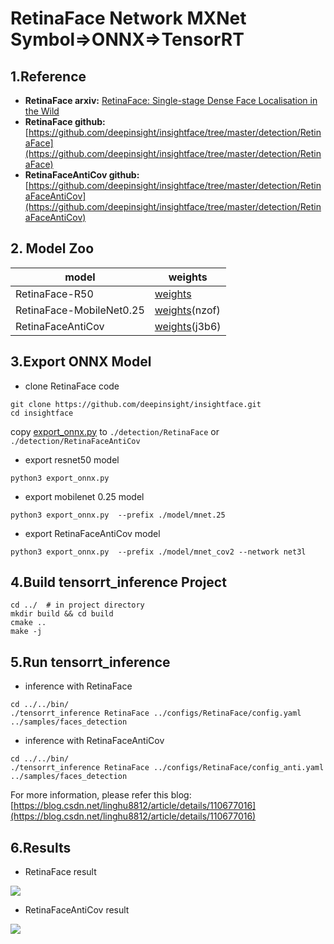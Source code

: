 # RetinaFace Network MXNet Symbol=>ONNX=>TensorRT

## 1.Reference
- **RetinaFace arxiv:** [RetinaFace: Single-stage Dense Face Localisation in the Wild](https://arxiv.org/abs/1905.00641)
- **RetinaFace github:** [https://github.com/deepinsight/insightface/tree/master/detection/RetinaFace](https://github.com/deepinsight/insightface/tree/master/detection/RetinaFace)
- **RetinaFaceAntiCov github:** [https://github.com/deepinsight/insightface/tree/master/detection/RetinaFaceAntiCov](https://github.com/deepinsight/insightface/tree/master/detection/RetinaFaceAntiCov)

## 2. Model Zoo

model|weights
---|---
RetinaFace-R50|[weights](https://pan.baidu.com/s/1C6nKq122gJxRhb37vK0_LQ)
RetinaFace-MobileNet0.25|[weights](https://pan.baidu.com/s/1P1ypO7VYUbNAezdvLm2m9w)(nzof)
RetinaFaceAntiCov|[weights](https://pan.baidu.com/s/16ihzPxjTObdbv0D6P6LmEQ)(j3b6)

## 3.Export ONNX Model
- clone RetinaFace code
```
git clone https://github.com/deepinsight/insightface.git
cd insightface
```
copy [export_onnx.py](export_onnx.py) to `./detection/RetinaFace` or `./detection/RetinaFaceAntiCov`
- export resnet50 model
```
python3 export_onnx.py
```
- export mobilenet 0.25 model
```
python3 export_onnx.py  --prefix ./model/mnet.25
```
- export RetinaFaceAntiCov model
```
python3 export_onnx.py  --prefix ./model/mnet_cov2 --network net3l
```

## 4.Build tensorrt_inference Project
```
cd ../  # in project directory
mkdir build && cd build
cmake ..
make -j
```

## 5.Run tensorrt_inference
- inference with RetinaFace
```
cd ../../bin/
./tensorrt_inference RetinaFace ../configs/RetinaFace/config.yaml ../samples/faces_detection
```
- inference with RetinaFaceAntiCov
```
cd ../../bin/
./tensorrt_inference RetinaFace ../configs/RetinaFace/config_anti.yaml ../samples/faces_detection
```

For more information, please refer this blog: [https://blog.csdn.net/linghu8812/article/details/110677016](https://blog.csdn.net/linghu8812/article/details/110677016)

## 6.Results
- RetinaFace result

![](prediction_R50.jpg)

- RetinaFaceAntiCov result

![](prediction_Anti.jpg)
